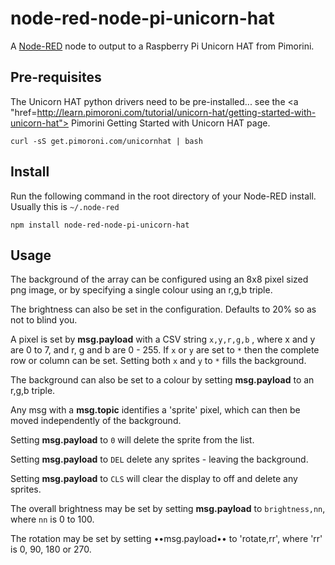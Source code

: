 node-red-node-pi-unicorn-hat
============================

A <a href="http://nodered.org" target="_new">Node-RED</a> node to output to a
Raspberry Pi Unicorn HAT from Pimorini.

Pre-requisites
--------------

The Unicorn HAT python drivers need to be pre-installed... see the
<a "href=http://learn.pimoroni.com/tutorial/unicorn-hat/getting-started-with-unicorn-hat">
Pimorini Getting Started with Unicorn HAT</a> page.

    curl -sS get.pimoroni.com/unicornhat | bash

Install
-------

Run the following command in the root directory of your Node-RED install.
Usually this is `~/.node-red`

    npm install node-red-node-pi-unicorn-hat

Usage
-----

The background of the array can be configured using an 8x8 pixel sized
png image, or by specifying a single colour using an r,g,b triple.

The brightness can also be set in the configuration. Defaults to 20% so as not to blind you.

A pixel is set by **msg.payload** with a CSV string `x,y,r,g,b` , where x and y are 0 to 7, and r, g and b are 0 - 255.
If `x` or `y` are set to `*` then the complete row or column can be set.
Setting both `x` and `y` to `*` fills the background.

The background can also be set to a colour by setting **msg.payload** to an r,g,b triple.

Any msg with a **msg.topic** identifies a 'sprite' pixel, which can then be moved independently of the background.

Setting **msg.payload** to `0` will delete the sprite from the list.

Setting **msg.payload** to `DEL` delete any sprites - leaving the background.

Setting **msg.payload** to `CLS` will clear the display to off and delete any sprites.

The overall brightness may be set by setting **msg.payload** to `brightness,nn`, where `nn` is 0 to 100.

The rotation may be set by setting ••msg.payload•• to 'rotate,rr', where 'rr' is 0, 90, 180 or 270.</p>
